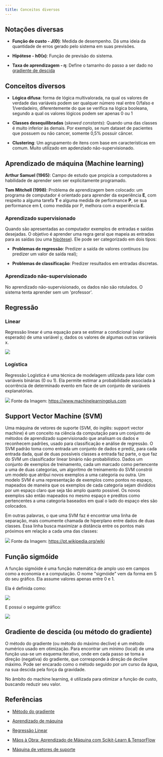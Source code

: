 ```yaml
---
title: Conceitos diversos
---
```


## Notações diversas

- __Função de custo - J(Θ)__: Medida de desempenho. Dá uma ideia da quantidade de erros gerado pelo sistema em suas previsões.

- __Hipótese - hΘ(x)__: Função de previsão do sistema.

- __Taxa de aprendizagem - η__: Define o tamanho do passo a ser dado no [gradiente de descida](#gradiente-de-descida-ou-metodo-do-gradiente)

## Conceitos diversos

- __Lógica difusa__: forma de lógica multivalorada, na qual os valores de verdade das variáveis podem ser qualquer número real entre 0/falso e 1/verdadeiro, diferentemente do que se verifica na lógica booleana, segundo a qual os valores lógicos podem ser apenas 0 ou 1

- __Classes desequilibradas__ (_skewed constants_): Quando uma das classes é muito inferior às demais. Por exemplo, se num dataset de pacientes que possuem ou não cancer, somente 0,5% possuir câncer.

- __Clustering__: Um agrupamento de itens com base em características em comum. Muito utilizado em apdenziado não-supervisionado.

## Aprendizado de máquina (Machine learning)

__Arthur Samuel (1965)__: Campo de estudo que propicia a computadores a habilidade de aprender sem ser explicitamente programado.

__Tom Mitchell (1998)__: Problema de aprendizagem bem colocado: um programa de computador é orientado para aprender da experiência __E__, com respeito a alguma tarefa __T__ e alguma medida de performance __P__, se sua performance em __I__, como medida por P, melhora com a experiência __E__.

### Aprendizado supervisionado

Quando são apresentadas ao computador exemplos de entradas e saídas desejadas. O objetivo é aprender uma regra geral que mapeia as entradas para as saídas (ou uma [hipótese](#notacoes-diversas)). Ele pode ser categorizado em dois tipos:

- __Problemas de regressão__: Predizer a saída de valores contínuos (ou predizer um valor de saída real);

- __Problemas de classificação__: Predizer resultados em entradas discretas.

### Aprendizado não-supervisionado

No aprendizado não-supervisionado, os dados não são rotulados. O sistema tenta aprender sem um 'professor'.

## Regressão


### Linear

Regressão linear é uma equação para se estimar a condicional (valor esperado) de uma variável y, dados os valores de algumas outras variáveis x.

![](https://upload.wikimedia.org/wikipedia/commons/thumb/4/41/LinearRegression.svg/300px-LinearRegression.svg.png)

### Logística

Regressão Logística é uma técnica de modelagem utilizada para lidar com variáveis binárias (0 ou 1). Ela permite estimar a probabilidade associada à ocorrência de determinado evento em face de um conjunto de variáveis explanatórias.

![](https://estatsite.files.wordpress.com/2018/08/linear_vs_logistic_regression.jpg?w=940)
Fonte da Imagem: https://www.machinelearningplus.com

## Support Vector Machine (SVM)

Uma máquina de vetores de suporte (SVM, do inglês: support vector machine) é um conceito na ciência da computação para um conjunto de métodos de aprendizado supervisionado que analisam os dados e reconhecem padrões, usado para classificação e análise de regressão. O SVM padrão toma como entrada um conjunto de dados e prediz, para cada entrada dada, qual de duas possíveis classes a entrada faz parte, o que faz do SVM um classificador linear binário não probabilístico. Dados um conjunto de exemplos de treinamento, cada um marcado como pertencente a uma de duas categorias, um algoritmo de treinamento do SVM constrói um modelo que atribui novos exemplos a uma categoria ou outra. Um modelo SVM é uma representação de exemplos como pontos no espaço, mapeados de maneira que os exemplos de cada categoria sejam divididos por um espaço claro que seja tão amplo quanto possível. Os novos exemplos são então mapeados no mesmo espaço e preditos como pertencentes a uma categoria baseados em qual o lado do espaço eles são colocados.

Em outras palavras, o que uma SVM faz é encontrar uma linha de separação, mais comumente chamada de hiperplano entre dados de duas classes. Essa linha busca maximizar a distância entre os pontos mais próximos em relação a cada uma das classes:

![](https://upload.wikimedia.org/wikipedia/commons/3/31/%D7%9E%D7%9B%D7%95%D7%A0%D7%AA_%D7%95%D7%95%D7%A7%D7%98%D7%A8%D7%99%D7%9D_%D7%AA%D7%95%D7%9E%D7%9B%D7%99%D7%9D_%D7%93%D7%95%D7%92%D7%9E%D7%90.jpg)
Fonte da Imagem: https://pt.wikipedia.org/wiki

## Função sigmóide

A função sigmóide é uma função matemática de amplo uso em campos como a economia e a computação. O nome "sigmóide" vem da forma em S do seu gráfico. Ela assume valores apenas entre 0 e 1.

Ela é definida como:

![](https://wikimedia.org/api/rest_v1/media/math/render/svg/faaa0c014ae28ac67db5c49b3f3e8b08415a3f2b)

E possui o seguinte gráfico: 

![](https://upload.wikimedia.org/wikipedia/commons/thumb/a/ac/Logistic-curve.png/220px-Logistic-curve.png)

## Gradiente de descida (ou método do gradiente)

O método do gradiente (ou método do máximo declive) é um método numérico usado em otimização. Para encontrar um mínimo (local) de uma função usa-se um esquema iterativo, onde em cada passo se toma a direção (negativa) do gradiente, que corresponde à direção de declive máximo. Pode ser encarado como o método seguido por um curso da água, na sua descida pela força da gravidade.

No âmbito do machine learning, é utilizada para otimizar a função de custo, buscando reduzir seu valor.

## Referências 

- [Método do gradiente](https://pt.wikipedia.org/wiki/M%C3%A9todo_do_gradiente)

- [Aprendizado de máquina](https://pt.wikipedia.org/wiki/Aprendizado_de_m%C3%A1quina#Tipos_de_problemas_e_tarefas)

- [Regressão Linear](https://pt.wikipedia.org/wiki/Regress%C3%A3o_linear)

- [Mãos à Obra: Aprendizado de Máquina com Scikit-Learn & TensorFlow](https://www.amazon.com.br/M%C3%A3os-Obra-Aprendizado-Scikit-Learn-TensorFlow/dp/8550803812)

- [Máquina de vetores de suporte](https://pt.wikipedia.org/wiki/M%C3%A1quina_de_vetores_de_suporte)
